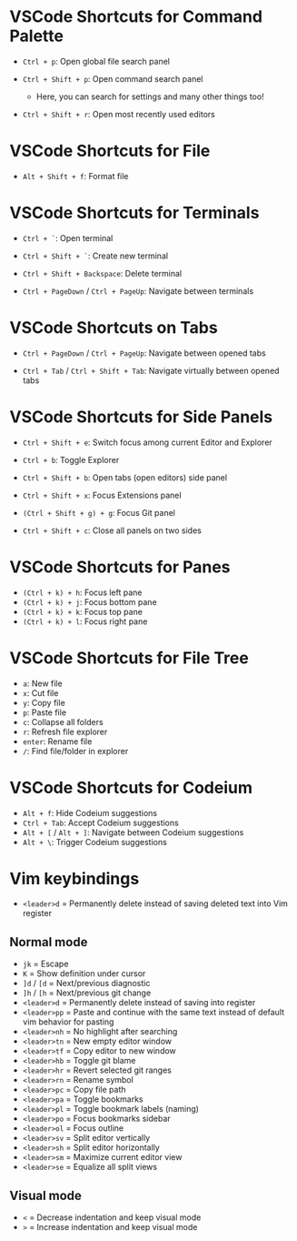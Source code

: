 # VSCode Shortcuts for Command Palette

- `Ctrl + p`: Open global file search panel

- `Ctrl + Shift + p`: Open command search panel

  - Here, you can search for settings and many other things too!

- `Ctrl + Shift + r`: Open most recently used editors

# VSCode Shortcuts for File

- `Alt + Shift + f`: Format file

# VSCode Shortcuts for Terminals

- `` Ctrl + ` ``: Open terminal

- `` Ctrl + Shift + ` ``: Create new terminal

- `Ctrl + Shift + Backspace`: Delete terminal

- `Ctrl + PageDown` / `Ctrl + PageUp`: Navigate between terminals

# VSCode Shortcuts on Tabs

- `Ctrl + PageDown` / `Ctrl + PageUp`: Navigate between opened tabs

- `Ctrl + Tab` / `Ctrl + Shift + Tab`: Navigate virtually between opened tabs

# VSCode Shortcuts for Side Panels

- `Ctrl + Shift + e`: Switch focus among current Editor and Explorer

- `Ctrl + b`: Toggle Explorer

- `Ctrl + Shift + b`: Open tabs (open editors) side panel

- `Ctrl + Shift + x`: Focus Extensions panel

- `(Ctrl + Shift + g) + g`: Focus Git panel

- `Ctrl + Shift + c`: Close all panels on two sides

# VSCode Shortcuts for Panes

- `(Ctrl + k) + h`: Focus left pane
- `(Ctrl + k) + j`: Focus bottom pane
- `(Ctrl + k) + k`: Focus top pane
- `(Ctrl + k) + l`: Focus right pane

# VSCode Shortcuts for File Tree

- `a`: New file
- `x`: Cut file
- `y`: Copy file
- `p`: Paste file
- `c`: Collapse all folders
- `r`: Refresh file explorer
- `enter`: Rename file
- `/`: Find file/folder in explorer

# VSCode Shortcuts for Codeium

- `Alt + f`: Hide Codeium suggestions
- `Ctrl + Tab`: Accept Codeium suggestions
- `Alt + [` / `Alt + ]`: Navigate between Codeium suggestions
- `Alt + \`: Trigger Codeium suggestions

# Vim keybindings

- `<leader>d` = Permanently delete instead of saving deleted text into Vim register

## Normal mode

- `jk` = Escape
- `K` = Show definition under cursor
- `]d` / `[d` = Next/previous diagnostic
- `]h` / `[h` = Next/previous git change
- `<leader>d` = Permanently delete instead of saving into register
- `<leader>pp` = Paste and continue with the same text instead of default vim behavior for pasting
- `<leader>nh` = No highlight after searching
- `<leader>tn` = New empty editor window
- `<leader>tf` = Copy editor to new window
- `<leader>hb` = Toggle git blame
- `<leader>hr` = Revert selected git ranges
- `<leader>rn` = Rename symbol
- `<leader>pc` = Copy file path
- `<leader>pa` = Toggle bookmarks
- `<leader>pl` = Toggle bookmark labels (naming)
- `<leader>po` = Focus bookmarks sidebar
- `<leader>ol` = Focus outline
- `<leader>sv` = Split editor vertically
- `<leader>sh` = Split editor horizontally
- `<leader>sm` = Maximize current editor view
- `<leader>se` = Equalize all split views

## Visual mode

- `<` = Decrease indentation and keep visual mode
- `>` = Increase indentation and keep visual mode
